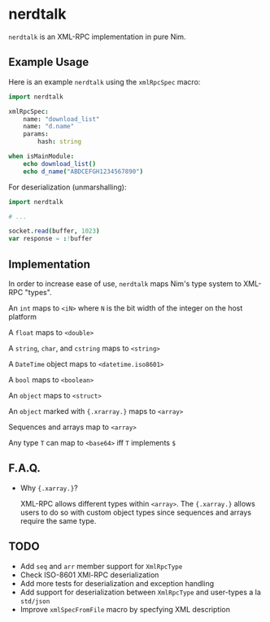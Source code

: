 # nerdtalk

`nerdtalk` is an XML-RPC implementation in pure Nim.

## Example Usage

Here is an example `nerdtalk` using the `xmlRpcSpec` macro:

```nim
import nerdtalk

xmlRpcSpec:
    name: "download_list"
    name: "d.name"
    params:
        hash: string

when isMainModule:
    echo download_list()
    echo d_name("ABDCEFGH1234567890")
```

For deserialization (unmarshalling):

```nim
import nerdtalk

# ...

socket.read(buffer, 1023)
var response = :!buffer
```

## Implementation

In order to increase ease of use, `nerdtalk` maps Nim's type system
to XML-RPC "types".

An `int` maps to `<iN>` where `N` is the bit width of the integer on the host platform

A `float` maps to `<double>`

A `string`, `char`, and `cstring` maps to `<string>`

A `DateTime` object maps to `<datetime.iso8601>`

A `bool` maps to `<boolean>`

An `object` maps to `<struct>`

An `object` marked with  `{.xrarray.}` maps to `<array>`

Sequences and arrays map to `<array>`

Any type `T` can map to `<base64>` iff `T` implements `$`

## F.A.Q.

* Why `{.xarray.}`?

    XML-RPC allows different types within `<array>`.
    The `{.xarray.}` allows users to do so with custom
    object types since sequences and arrays require
    the same type.

## TODO

- Add `seq` and `arr` member support for `XmlRpcType`
- Check ISO-8601 XMl-RPC deserialization
- Add more tests for deserialization and exception handling
- Add support for deserialization between `XmlRpcType` and user-types a la `std/json`
- Improve `xmlSpecFromFile` macro by specfying XML description
